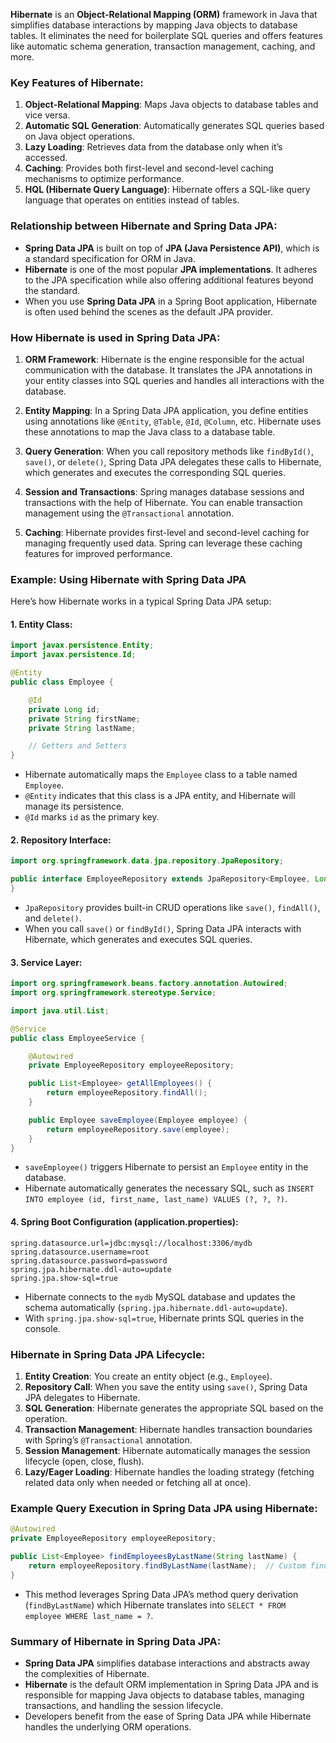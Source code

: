 **Hibernate** is an **Object-Relational Mapping (ORM)** framework in Java that simplifies database interactions by mapping Java objects to database tables. It eliminates the need for boilerplate SQL queries and offers features like automatic schema generation, transaction management, caching, and more.

### Key Features of Hibernate:
1. **Object-Relational Mapping**: Maps Java objects to database tables and vice versa.
2. **Automatic SQL Generation**: Automatically generates SQL queries based on Java object operations.
3. **Lazy Loading**: Retrieves data from the database only when it’s accessed.
4. **Caching**: Provides both first-level and second-level caching mechanisms to optimize performance.
5. **HQL (Hibernate Query Language)**: Hibernate offers a SQL-like query language that operates on entities instead of tables.

### Relationship between Hibernate and Spring Data JPA:

- **Spring Data JPA** is built on top of **JPA (Java Persistence API)**, which is a standard specification for ORM in Java.
- **Hibernate** is one of the most popular **JPA implementations**. It adheres to the JPA specification while also offering additional features beyond the standard.
- When you use **Spring Data JPA** in a Spring Boot application, Hibernate is often used behind the scenes as the default JPA provider.

### How Hibernate is used in Spring Data JPA:

1. **ORM Framework**: Hibernate is the engine responsible for the actual communication with the database. It translates the JPA annotations in your entity classes into SQL queries and handles all interactions with the database.
   
2. **Entity Mapping**: In a Spring Data JPA application, you define entities using annotations like `@Entity`, `@Table`, `@Id`, `@Column`, etc. Hibernate uses these annotations to map the Java class to a database table.

3. **Query Generation**: When you call repository methods like `findById()`, `save()`, or `delete()`, Spring Data JPA delegates these calls to Hibernate, which generates and executes the corresponding SQL queries.

4. **Session and Transactions**: Spring manages database sessions and transactions with the help of Hibernate. You can enable transaction management using the `@Transactional` annotation.

5. **Caching**: Hibernate provides first-level and second-level caching for managing frequently used data. Spring can leverage these caching features for improved performance.

### Example: Using Hibernate with Spring Data JPA

Here’s how Hibernate works in a typical Spring Data JPA setup:

#### 1. **Entity Class**:
```java
import javax.persistence.Entity;
import javax.persistence.Id;

@Entity
public class Employee {

    @Id
    private Long id;
    private String firstName;
    private String lastName;

    // Getters and Setters
}
```
- Hibernate automatically maps the `Employee` class to a table named `Employee`.
- `@Entity` indicates that this class is a JPA entity, and Hibernate will manage its persistence.
- `@Id` marks `id` as the primary key.

#### 2. **Repository Interface**:
```java
import org.springframework.data.jpa.repository.JpaRepository;

public interface EmployeeRepository extends JpaRepository<Employee, Long> {
}
```
- `JpaRepository` provides built-in CRUD operations like `save()`, `findAll()`, and `delete()`.
- When you call `save()` or `findById()`, Spring Data JPA interacts with Hibernate, which generates and executes SQL queries.

#### 3. **Service Layer**:
```java
import org.springframework.beans.factory.annotation.Autowired;
import org.springframework.stereotype.Service;

import java.util.List;

@Service
public class EmployeeService {

    @Autowired
    private EmployeeRepository employeeRepository;

    public List<Employee> getAllEmployees() {
        return employeeRepository.findAll();
    }

    public Employee saveEmployee(Employee employee) {
        return employeeRepository.save(employee);
    }
}
```
- `saveEmployee()` triggers Hibernate to persist an `Employee` entity in the database.
- Hibernate automatically generates the necessary SQL, such as `INSERT INTO employee (id, first_name, last_name) VALUES (?, ?, ?)`.

#### 4. **Spring Boot Configuration** (application.properties):
```properties
spring.datasource.url=jdbc:mysql://localhost:3306/mydb
spring.datasource.username=root
spring.datasource.password=password
spring.jpa.hibernate.ddl-auto=update
spring.jpa.show-sql=true
```
- Hibernate connects to the `mydb` MySQL database and updates the schema automatically (`spring.jpa.hibernate.ddl-auto=update`).
- With `spring.jpa.show-sql=true`, Hibernate prints SQL queries in the console.

### Hibernate in Spring Data JPA Lifecycle:
1. **Entity Creation**: You create an entity object (e.g., `Employee`).
2. **Repository Call**: When you save the entity using `save()`, Spring Data JPA delegates to Hibernate.
3. **SQL Generation**: Hibernate generates the appropriate SQL based on the operation.
4. **Transaction Management**: Hibernate handles transaction boundaries with Spring’s `@Transactional` annotation.
5. **Session Management**: Hibernate automatically manages the session lifecycle (open, close, flush).
6. **Lazy/Eager Loading**: Hibernate handles the loading strategy (fetching related data only when needed or fetching all at once).

### Example Query Execution in Spring Data JPA using Hibernate:
```java
@Autowired
private EmployeeRepository employeeRepository;

public List<Employee> findEmployeesByLastName(String lastName) {
    return employeeRepository.findByLastName(lastName);  // Custom finder method
}
```
- This method leverages Spring Data JPA’s method query derivation (`findByLastName`) which Hibernate translates into `SELECT * FROM employee WHERE last_name = ?`.

### Summary of Hibernate in Spring Data JPA:
- **Spring Data JPA** simplifies database interactions and abstracts away the complexities of Hibernate.
- **Hibernate** is the default ORM implementation in Spring Data JPA and is responsible for mapping Java objects to database tables, managing transactions, and handling the session lifecycle.
- Developers benefit from the ease of Spring Data JPA while Hibernate handles the underlying ORM operations.
